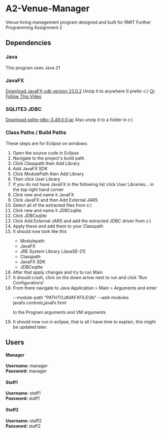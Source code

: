 # A2-Venue-Manager
Venue hiring management program designed and built for RMIT Further Programming Assignment 2

## Dependencies
### Java
This program uses Java 21
### JavaFX
[Download JavaFX-sdk version 23.0.2](https://gluonhq.com/products/javafx/)
Unzip it to anywhere (I prefer c:\)
[Or Follow This Video](https://www.youtube.com/watch?v=bC4XB6JAaoU)

### SQLITE3 JDBC
[Download sqlite-jdbc-3.49.0.0.jar](https://github.com/xerial/sqlite-jdbc/releases)
Also unzip it to a folder in c:\

### Class Paths / Build Paths
These steps are for Eclipse on windows:
<ol>
  <li>Open the source code in Eclipse</li>
  <li>Navigate to the project's build path</li>
  <li>Click Classpath then Add Library</li>
  <li>Add JavaFX SDK</li>
  <li>Click ModulePath then Add Library</li>
  <li>Then click User Library</li>
  <li>If you do not have JavaFX in the following list click User Libraries... in the top right hand corner</li>
  <li>Click new and name it JavaFX</li>
  <li>Click JavaFX and then Add External JARS</li>
  <li>Select all of the extracted files from c:\</li>
  <li>Click new and name it JDBCsqlite</li>
  <li>Click JDBCsqlite</li>
  <li>Click Add External JARS and add the extracted JDBC driver from c:\</li>
  <li>Apply these and add them to your Classpath</li>
  <li>It should now look like this</li>
  <ul>
    <li>Modulepath</li>
    <li>   JavaFX</li>
    <li>   JRE System Library [JavaSE-21]</li>
    <li>Classpath</li>
    <li>   JavaFX SDK</li>
    <li>   JDBCsqlite</li>
  </ul>
  <li>After that apply changes and try to run Main</li>
  <li>It should crash, click on the down arrow next to run and click 'Run Configurations'</li>
  <li>From there navigate to Java Application > Main > Arguments and enter</li>
  <p>   --module-path "PATHTOJAVAFXFILE\lib" --add-modules javafx.controls,javafx.fxml</p>
  <p>to the Program arguments and VM arguments</p>
  <li>It should now run in eclipse, that is all I have time to explain, this might be updated later.</li>
</ol>

## Users
#### Manager
<b>Username: </b>manager<br>
<b>Password: </b>manager
#### Staff1
<b>Username: </b>staff1<br>
<b>Password: </b>staff1
#### Staff2
<b>Username: </b>staff2<br>
<b>Password: </b>staff2

